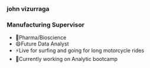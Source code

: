 ### john vizurraga

### Manufacturing Supervisor 
- 🔭Pharma/Bioscience 
- 😄Future Data Analyst
- ⚡Live for surfing and going for long motorcycle rides
- 🌱Currently working on Analytic bootcamp


<!--
**johnvizurraga/johnvizurraga** is a ✨ _special_ ✨ repository because its `README.md` (this file) appears on your GitHub profile.

Here are some ideas to get you started:

- 🔭 I’m currently working on ...
- 🌱 I’m currently learning ...
- 👯 I’m looking to collaborate on ...
- 🤔 I’m looking for help with ...
- 💬 Ask me about ...
- 📫 How to reach me: ...
- 😄 Pronouns: ...
- ⚡ Fun fact: ...
-->
